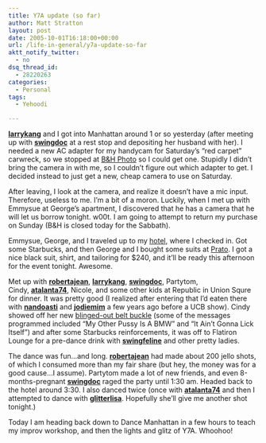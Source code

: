 ```yaml
---
title: Y7A update (so far)
author: Matt Stratton
layout: post
date: 2005-10-01T16:18:00+00:00
url: /life-in-general/y7a-update-so-far
aktt_notify_twitter:
  - no
dsq_thread_id:
  - 28220263
categories:
  - Personal
tags:
  - Yehoodi

---
```

[**larrykang**][1] and I got into Manhattan around 1 or so yesterday (after meeting up with [**swingdoc**][2] at a rest stop and depositing her husband with her). I needed a new AC adapter for my handycam for Saturday&#8217;s &#8220;red carpet&#8221; carwreck, so we stopped at [B&H Photo][3] so I could get one. Stupidly I didn&#8217;t bring the camera in with me, so I couldn&#8217;t figure out which adapter to get. I decided instead to just get a new, cheap camera to use on Saturday.

After leaving, I look at the camera, and realize it doesn&#8217;t have a mic input. Therefore, useless to me. I&#8217;m a bit of a moron. Luckily, when I met up with Emmysue at George&#8217;s apartment, I discovered that he has a camera that he will let us borrow tonight. w00t. I am going to attempt to return my purchase on Sunday (B&H is closed today for the Sabbath).

Emmysue, George, and I traveled up to my [hotel][4], where I checked in. Got some Starbucks, and then George and I bought some suits at [Prato][5]. I got a nice black suit, shirt, and tailoring for $240, and it&#8217;ll be ready this afternoon for the event tonight. Awesome.

Met up with [**robertajean**][6], [**larrykang**][1], [**swingdoc**][2], Partytom, Cindy, [**atalanta74**][7], Nicole, and some other kids at Republic in Union Squre for dinner. It was pretty good (I realized after entering that I&#8217;d eaten there with [**nandoasti**][8] and [**jodiemim**][9] a few years ago before a UCB show). Cindy showed off her new [blinged-out belt buckle][10] (some of the messages programmed included &#8220;My Other Pussy Is A BMW&#8221; and &#8220;It Ain&#8217;t Gonna Lick Itself&#8221;) and after some Starbucks reinforcements, it was off to Flatiron Lounge for a pre-dance drink with [**swingfeline**][11] and other pretty ladies.

The dance was fun&#8230;and long. [**robertajean**][6] had made about 200 jello shots, of which I consumed more than my fair share (but hey, the money was for a good cause&#8230;I assume). Partytom made a lot of new friends, and even 8-months-pregnant [**swingdoc**][2] raged the party until 1:30 am. Headed back to the hotel around 3:30. I also danced twice (once with [**atalanta74**][7] and then I attempted to dance with [**glitterlisa**][12]. Hopefully she&#8217;ll give me another shot tonight.)

Today I am heading back down to Dance Manhattan in a few hours to teach my improv workshop, and then the lights and glitz of Y7A. Whoohoo!

 [1]: https://larrykang.livejournal.com/
 [2]: https://swingdoc.livejournal.com/
 [3]: https://www.bhphotovideo.com/
 [4]: https://www.nychotels.com/amsterdam.html
 [5]: https://www.pratooutlets.com/
 [6]: https://robertajean.livejournal.com/
 [7]: https://atalanta74.livejournal.com/
 [8]: https://nandoasti.livejournal.com/
 [9]: https://jodiemim.livejournal.com/
 [10]: https://www.icedoutgear.com/BB61.php
 [11]: https://swingfeline.livejournal.com/
 [12]: https://glitterlisa.livejournal.com/